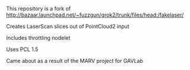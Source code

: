 This repository is a fork of http://bazaar.launchpad.net/~fuzzgun/grok2/trunk/files/head:/fakelaser/

Creates LaserScan slices out of PointCloud2 input

Includes throttling nodelet

Uses PCL 1.5

Came about as a result of the MARV project for GAVLab